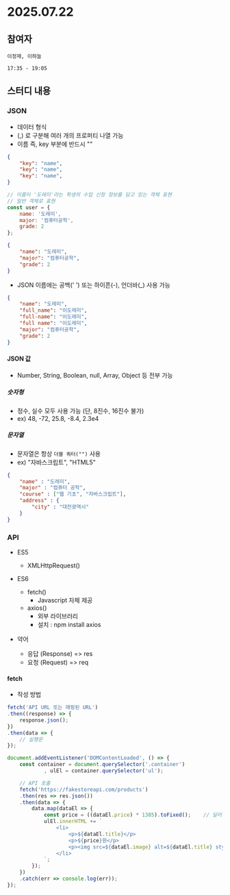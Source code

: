 # 2025.07.22

## 참여자
```
이정재, 이하늘

17:35 - 19:05
```

## 스터디 내용
### JSON
* 데이터 형식
* (,) 로 구분해 여러 개의 프로퍼티 나열 가능
* 이름 즉, key 부분에 반드시 ""

```json
{
	"key": "name",
	"key": "name",
	"key": "name",
}
```

```js
// 이름이 '도레미'라는 학생의 수업 신청 정보를 담고 있는 객체 표현
// 일반 객체로 표현
const user = {
	name: '도레미',
	major: '컴퓨터공학',
	grade: 2
};
```

```json
{
	"name": "도레미",
	"major": "컴퓨터공학",
	"grade": 2
}
```

* JSON 이름에는 공백(' ') 또는 하이픈(-), 언더바(_) 사용 가능

```json
{
	"name": "도레미",
	"full_name": "이도레미",
	"full-name": "이도레미",
	"full name": "이도레미",
	"major": "컴퓨터공학",
	"grade": 2
}
```

#### JSON 값
* Number, String, Boolean, null, Array, Object 등 전부 가능

##### 숫자형
* 정수, 실수 모두 사용 가능 (단, 8진수, 16진수 불가)
* ex) 48, -72, 25.8, -8.4, 2.3e4

##### 문자열
* 문자열은 항상 `더블 쿼터("")` 사용
* ex) "자바스크립트", "HTML5"

```json
{
	"name" : "도레미",
	"major" : "컴퓨터 공학",
	"course" : ["웹 기초", "자바스크립트"],
	"address" : {
		"city" : "대전광역시"
	}
}
```


### API
* ES5
	- XMLHttpRequest()

* ES6
	- fetch()
		- Javascript 자체 제공
	- axios()
		- 외부 라이브러리
		- 설치 : npm install axios

* 약어
	- 응답 (Response) => res
	- 요청 (Request) => req

#### fetch

* 작성 방법

```js
fetch('API URL 또는 매핑된 URL')
.then((response) => {
	response.json();
})
.then(data => {
	// 실행문
});
```

```js
document.addEventListener('DOMContentLoaded', () => {
	const container = document.querySelector('.container')
			, ulEl = container.querySelector('ul');

	// API 호출
	fetch('https://fakestoreapi.com/products')
	.then(res => res.json())
	.then(data => {
		data.map(dataEl => {
			const price = ((dataEl.price) * 1385).toFixed();	// 달러 -> 원화 로 변경
			ulEl.innerHTML += `
				<li>
					<p>${dataEl.title}</p>
					<p>${price}원</p>
					<p><img src=${dataEl.image} alt=${dataEl.title} style="max-width: 100px;"></p>
				</li>
			`;
		});
	})
	.catch(err => console.log(err));
});
```